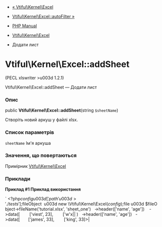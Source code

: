 - [« Vtiful\Kernel\Excel](class.vtiful-kernel-excel.md)
- [Vtiful\Kernel\Excel::autoFilter
»](vtiful-kernel-excel.autoFilter.md)

- [PHP Manual](index.md)
- [Vtiful\Kernel\Excel](class.vtiful-kernel-excel.md)
- Додати лист

# Vtiful\Kernel\Excel::addSheet

(PECL xlswriter \>u003d 1.2.1)

Vtiful\Kernel\Excel::addSheet — Додати лист

### Опис

public **Vtiful\Kernel\Excel::addSheet**(string `$sheetName`)

Створіть новий аркуш у файлі xlsx.

### Список параметрів

`sheetName`
Ім'я аркуша

### Значення, що повертаються

Примірник [Vtiful\Kernel\Excel](class.vtiful-kernel-excel.md)

### Приклади

**Приклад #1 Приклад використання**

` <?php$config u003d [   'path' u003d> './tests'];$fileObject  u003d new \Vtiful\Kernel\Excel($config);$file u003d $fileObject->fileName('tutorial.xlsx', 'sheet_one')   ->header(['name', 'age'])    ->data([        ['viest', 23],        ['w'x|| )   ->header(['name', 'age'])   ->data([       ['james', 33],        ['king', 33]>|
